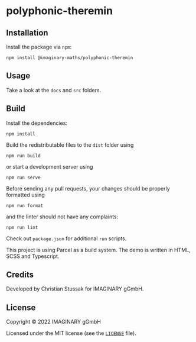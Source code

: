# polyphonic-theremin

## Installation

Install the package via `npm`:

```shell
npm install @imaginary-maths/polyphonic-theremin
```

## Usage

Take a look at the `docs` and `src` folders.

## Build

Install the dependencies:

```shell
npm install
```

Build the redistributable files to the `dist` folder using

```shell
npm run build
```

or start a development server using

```shell
npm run serve
```

Before sending any pull requests, your changes should be properly formatted
using

```shell
npm run format
```

and the linter should not have any complaints:

```shell
npm run lint
```

Check out `package.json` for additional `run` scripts.

This project is using Parcel as a build system. The demo is written in HTML,
SCSS and Typescript.

## Credits

Developed by Christian Stussak for IMAGINARY gGmbH.

## License

Copyright © 2022 IMAGINARY gGmbH

Licensed under the MIT license (see the [`LICENSE`](LICENSE) file).

